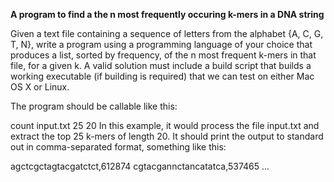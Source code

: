 **A program to find a the n most frequently occuring k-mers in a DNA string**

Given a text file containing a sequence of letters from the alphabet {A, C, G, T, N}, write a program using a programming language of your choice that produces a list, sorted by frequency, of the n most frequent k-mers in that file, for a given k. A valid solution must include a build script that builds a working executable (if building is required) that we can test on either Mac OS X or Linux.

The program should be callable like this:

count input.txt 25 20
In this example, it would process the file input.txt and extract the top 25 k-mers of length 20. It should print the output to standard out in comma-separated format, something like this:

agctcgctagtacgatctct,612874
cgtacgannctancatatca,537465
...
